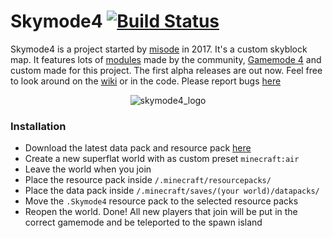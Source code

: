 # Skymode4 [![Build Status](https://travis-ci.org/misode/Skymode4.svg?branch=master)](https://travis-ci.org/misode/Skymode4)

Skymode4 is a project started by [misode](https://twitter.com/misoloo) in 2017. It's a custom skyblock map. It features lots of [modules](https://github.com/misode/Skymode4/wiki/Modules) made by the community, [Gamemode 4](https://gm4.co/modules/) and custom made for this project. The first alpha releases are out now. Feel free to look around on the [wiki](https://github.com/misode/Skymode4/wiki) or in the code. Please report bugs [here](https://github.com/misode/Skymode4/issues)

<div align="center"><img alt="skymode4_logo" src ="https://i.imgur.com/KDAfc0e.png" /></div>

### Installation
* Download the latest data pack and resource pack [here](https://github.com/misode/Skymode4/releases)
* Create a new superflat world with as custom preset `minecraft:air`
* Leave the world when you join
* Place the resource pack inside `/.minecraft/resourcepacks/`
* Place the data pack inside `/.minecraft/saves/(your world)/datapacks/`
* Move the `.Skymode4` resource pack to the selected resource packs
* Reopen the world. Done! All new players that join will be put in the correct gamemode and be teleported to the spawn island
